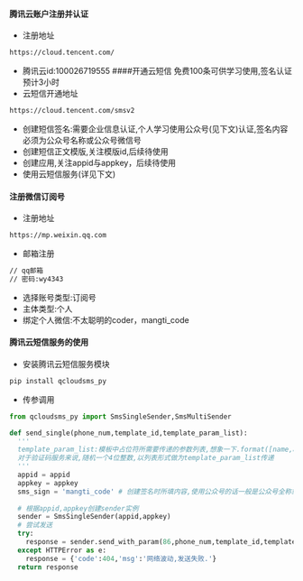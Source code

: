 #### 腾讯云账户注册并认证
- 注册地址
```sh
https://cloud.tencent.com/
```
- 腾讯云id:100026719555
####开通云短信
免费100条可供学习使用,签名认证预计3小时
- 云短信开通地址
```sh
https://cloud.tencent.com/smsv2
```
- 创建短信签名:需要企业信息认证,个人学习使用公众号(见下文)认证,签名内容必须为公众号名称或公众号微信号
- 创建短信正文模版,关注模版id,后续待使用
- 创建应用,关注appid与appkey，后续待使用
- 使用云短信服务(详见下文)

#### 注册微信订阅号
- 注册地址
```sh
https://mp.weixin.qq.com
```
- 邮箱注册
```sh
// qq邮箱
// 密码:wy4343
```
- 选择账号类型:订阅号
- 主体类型:个人
- 绑定个人微信:不太聪明的coder，mangti_code

#### 腾讯云短信服务的使用
- 安装腾讯云短信服务模块
```sh
pip install qcloudsms_py
```
- 传参调用
```py
from qcloudsms_py import SmsSingleSender,SmsMultiSender

def send_single(phone_num,template_id,template_param_list):
  '''
  template_param_list:模板中占位符所需要传递的参数列表,想象一下.format([name,age,...])
  对于验证码服务来说,随机一个4位整数,以列表形式做为template_param_list传递
  '''
  appid = appid
  appkey = appkey
  sms_sign = 'mangti_code' # 创建签名时所填内容,使用公众号的话一般是公众号全称或公众号微信号
  
  # 根据appid,appkey创建sender实例
  sender = SmsSingleSender(appid,appkey)
  # 尝试发送
  try:
    response = sender.send_with_param(86,phone_num,template_id,template_param_list,sign=sms_sign)
  except HTTPError as e:
    response = {'code':404,'msg':'网络波动,发送失败.'}
  return response
  

```
